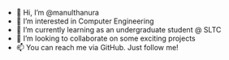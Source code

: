 - 👋 Hi, I’m @manulthanura
- 👀 I’m interested in Computer Engineering
- 🌱 I’m currently learning as an undergraduate student @ SLTC 
- 💞️ I’m looking to collaborate on some exciting projects
- 📫 You can reach me via GitHub. Just follow me!

<!---
manulthanura/manulthanura is a ✨ special ✨ repository because its `README.md` (this file) appears on your GitHub profile.
You can click the Preview link to take a look at your changes.
--->
